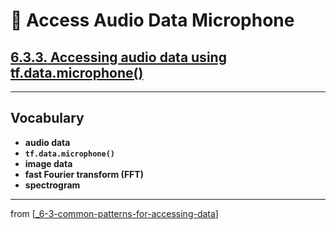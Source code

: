 # 🧮 Access Audio Data Microphone

## [**6.3.3.** Accessing audio data using tf.data.microphone()](https://livebook.manning.com/book/deep-learning-with-javascript/chapter-6/155)

---

## **Vocabulary**

- **audio data**
- **`tf.data.microphone()`**
- **image data**
- **fast Fourier transform (FFT)**
- **spectrogram**

<link rel="stylesheet" type="text/css" media="all" href="../../../assets/css/custom.css" />

---

from [[_6-3-common-patterns-for-accessing-data]]

[//begin]: # "Autogenerated link references for markdown compatibility"
[_6-3-common-patterns-for-accessing-data]: _6-3-common-patterns-for-accessing-data.md "🧮 Common Patterns for Data Access"
[//end]: # "Autogenerated link references"
